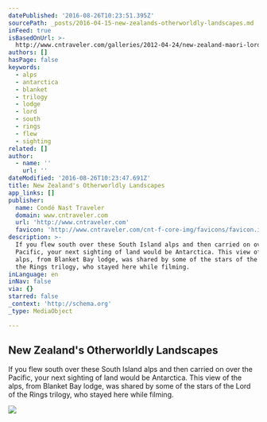```yaml
---
datePublished: '2016-08-26T10:23:51.395Z'
sourcePath: _posts/2016-04-15-new-zealands-otherworldly-landscapes.md
inFeed: true
isBasedOnUrl: >-
  http://www.cntraveler.com/galleries/2012-04-24/new-zealand-maori-lord-of-the-rings-alps-bay-islands-photos-hakan-ludwigson
authors: []
hasPage: false
keywords:
  - alps
  - antarctica
  - blanket
  - trilogy
  - lodge
  - lord
  - south
  - rings
  - flew
  - sighting
related: []
author:
  - name: ''
    url: ''
dateModified: '2016-08-26T10:23:47.691Z'
title: New Zealand's Otherworldly Landscapes
app_links: []
publisher:
  name: Condé Nast Traveler
  domain: www.cntraveler.com
  url: 'http://www.cntraveler.com'
  favicon: 'http://www.cntraveler.com/cnt-f-core-img/favicons/favicon.ico'
description: >-
  If you flew south over these South Island alps and then carried on over the
  Pacific, your next sighting of land would be Antarctica. This view of the
  alps, from Blanket Bay lodge, was shared by some of the stars of the Lord of
  the Rings trilogy, who stayed here while filming.
inLanguage: en
inNav: false
via: {}
starred: false
_context: 'http://schema.org'
_type: MediaObject

---
```

<article style=""><h1>New Zealand's Otherworldly Landscapes</h1><p>If you flew south over these South Island alps and then carried on over the Pacific, your next sighting of land would be Antarctica. This view of the alps, from Blanket Bay lodge, was shared by some of the stars of the Lord of the Rings trilogy, who stayed here while filming.</p><img src="https://s3-us-west-2.amazonaws.com/the-grid-img/p/1c8a8895bc00201d48653c54923488b359385f53.jpg" /></article>